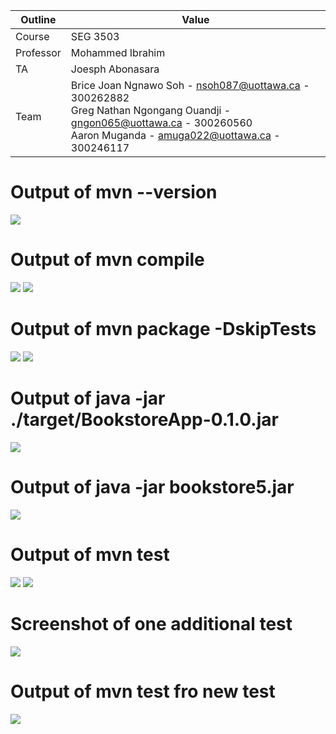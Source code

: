| Outline | Value |
| ------- | ----- |
| Course | SEG 3503 |
| Professor | Mohammed Ibrahim |
| TA | Joesph Abonasara |
| Team | Brice Joan Ngnawo Soh - nsoh087@uottawa.ca - 300262882<br>Greg Nathan Ngongang Ouandji - gngon065@uottawa.ca - 300260560<br>Aaron Muganda - amuga022@uottawa.ca - 300246117 |

<h1>Output of mvn --version</h1>
<img src = images/mvn_version.png/>
<br>
<h1>Output of mvn compile</h1>
<img src = images/mvn_compile1.png/>
<img src = images/mvn_compile2.png/>
<br>
<h1>Output of mvn package -DskipTests</h1>
<img src = images/mvn_DskipTests1.png/>
<img src = images/mvn_DskipTests2.png/>
<br>
<h1>Output of java -jar ./target/BookstoreApp-0.1.0.jar</h1>
<img src = images/bin_run.png/>
<br>
<h1>Output of java -jar bookstore5.jar</h1>
<img src = images/bookstore5.png/>
<br>
<h1>Output of mvn test</h1>
<img src = images/mvn_test1.png/>
<img src = images/mvn_test2.png/>
<br>
<h1>Screenshot of one additional test</h1>
<img src = images/selenium_test.png/>
<br>
<h1>Output of mvn test fro new test</h1>
<img src = images/mvn_output_test.png/>

